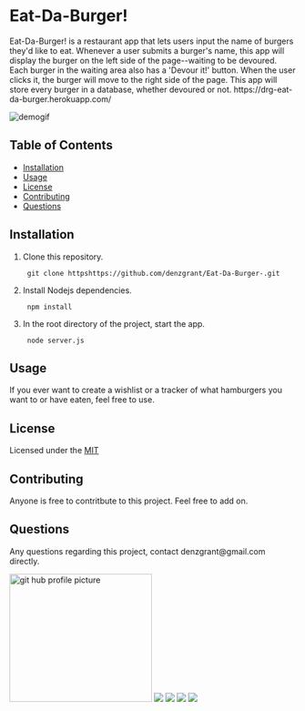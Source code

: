 
  <h1>Eat-Da-Burger!</h1>
  <p>Eat-Da-Burger! is a restaurant app that lets users input the name of burgers they'd like to eat. Whenever a user submits a burger's name, this app will display the burger on the left side of the page--waiting to be devoured. Each burger in the waiting area also has a 'Devour it!' button. When the user clicks it, the burger will move to the right side of the page. This app will store every burger in a database, whether devoured or not. 
https://drg-eat-da-burger.herokuapp.com/
</p>
  <img src="/public/assets/css/eat_da_burger.gif" alt="demogif">  
  <h2>Table of Contents</h2>
  <ul> 
   <li><a href="#Installation">Installation</a></li> 
   <li><a href="#Usage">Usage</a></li>   
   <li><a href="#License">License</a></li>   
   <li><a href="#Contributing">Contributing</a></li>   
   <li><a href="#Questions">Questions</a></li>                         
  </ul>
  <h2 id="Installation">Installation</h2>
    <ol>
<li>Clone this repository.<pre><code> git <span class="hljs-keyword">clone</span> <span class="hljs-title">https</span>https://github.com/denzgrant/Eat-Da-Burger-.git
</code></pre></li>
<li>Install Nodejs dependencies.<pre><code> npm <span class="hljs-keyword">install</span>
</code></pre></li>
<li>In the root directory of the project, start the app.<pre><code> <span class="hljs-keyword">node</span> <span class="hljs-title">server</span>.js
</code></pre></li>
</ol>
  <p></p>
  <h2 id="Usage">Usage</h2>
  <p>If you ever want to create a wishlist or a tracker of what hamburgers you want to or have eaten, feel free to use.</p> 
  <h2 id="License">License</h2>
  <p>Licensed under the <a href="./LICENSE">MIT</a></p>
  <h2 id="Contributing">Contributing</h2>
  <p>Anyone is free to contritbute to this project. Feel free to add on. </p>
  <h2 id="Questions">Questions</h2>
  <p style="strong">Any questions regarding this project, contact denzgrant@gmail.com directly.</p> 
  <img src="https://avatars.githubusercontent.com/u/58059554?" alt="git hub profile picture" height="225" width="250">
  <img src="https://img.shields.io/badge/Node-12.16.3-brightgreen">
  <img src="https://img.shields.io/badge/-JavaScript-brightgreen">
  <img src="https://img.shields.io/github/followers/denzgrant?label=follow&style=social">
  <img src="https://img.shields.io/github/last-commit/denzgrant/Eat-Da-Burger-">
  

